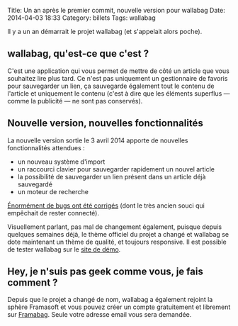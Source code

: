 Title: Un an après le premier commit, nouvelle version pour wallabag
Date: 2014-04-03 18:33
Category: billets
Tags: wallabag

Il y a un an démarrait le projet wallabag (et s'appelait alors poche).

## wallabag, qu'est-ce que c'est ?

C'est une application qui vous permet de mettre de côté un article que vous souhaitez lire plus tard. Ce n'est pas uniquement un gestionnaire de favoris pour sauvegarder un lien, ça sauvegarde également tout le contenu de l'article et uniquement le contenu (c'est à dire que les éléments superflus — comme la publicité — ne sont pas conservés).

## Nouvelle version, nouvelles fonctionnalités

La nouvelle version sortie le 3 avril 2014 apporte de nouvelles fonctionnalités attendues :
* un nouveau système d'import
* un raccourci clavier pour sauvegarder rapidement un nouvel article
* la possibilité de sauvegarder un lien présent dans un article déjà sauvegardé
* un moteur de recherche

[Énormément de bugs ont été corrigés](https://www.wallabag.org/2014/04/03/wallabag-1-6/) (dont le très ancien souci qui empêchait de rester connecté).

Visuellement parlant, pas mal de changement également, puisque depuis quelques semaines déjà, le thème officiel du projet a changé et wallabag se dote maintenant un thème de qualité, et toujours responsive. Il est possible de tester wallabag sur le [site de démo](http://demo.wallabag.org/).

## Hey, je n'suis pas geek comme vous, je fais comment ?

Depuis que le projet a changé de nom, wallabag a également rejoint la sphère Framasoft et vous pouvez créer un compte gratuitement et librement sur [Framabag](https://www.framabag.org). Seule votre adresse email vous sera demandée.
